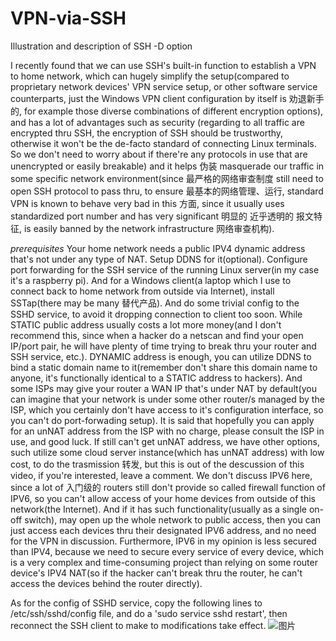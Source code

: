 # VPN-via-SSH
Illustration and description of SSH -D option

I recently found that we can use SSH's built-in function to establish a VPN to home network, which can hugely simplify the setup(compared to proprietary network devices' VPN service setup, or other software service counterparts, just the Windows VPN client configuration by itself is 劝退新手的, for example those diverse combinations of different encryption options), and has a lot of advantages such as security (regarding to all traffic are encrypted thru SSH, the encryption of SSH should be trustworthy, otherwise it won't be the de-facto standard of connecting Linux terminals. So we don't need to worry about if there're any protocols in use that are unencrypted or easily breakable) and it helps 伪装 masquerade our traffic in some specific network environment(since 最严格的网络审查制度 still need to open SSH protocol to pass thru, to ensure 最基本的网络管理、运行, standard VPN is known to behave very bad in this 方面, since it usually uses standardized port number and has very significant 明显的 近乎透明的 报文特征, is easily banned by the network infrastructure 网络审查机构).

*prerequisites*
Your home network needs a public IPV4 dynamic address that's not under any type of NAT. Setup DDNS for it(optional). Configure port forwarding for the SSH service of the running Linux server(in my case it's a raspberry pi). And for a Windows client(a laptop which I use to connect back to home network from outside via Internet), install SSTap(there may be many 替代产品). And do some trivial config to the SSHD service, to avoid it dropping connection to client too soon.
While STATIC public address usually costs a lot more money(and I don't recommend this, since when a hacker do a netscan and find your open IP/port pair, he will have plenty of time trying to break thru your router and SSH service, etc.). DYNAMIC address is enough, you can utilize DDNS to bind a static domain name to it(remember don't share this domain name to anyone, it's functionally identical to a STATIC address to hackers).
And some ISPs may give your router a WAN IP that's under NAT by default(you can imagine that your network is under some other router/s managed by the ISP, which you certainly don't have access to it's configuration interface, so you can't do port-forwading setup). It is said that hopefully you can apply for an unNAT address from the ISP with no charge, please consult the ISP in use, and good luck. If still can't get unNAT address, we have other options, such utilize some cloud server instance(which has unNAT address) with low cost, to do the trasmission 转发, but this is out of the descussion of this video, if you're interested, leave a comment.
We don't discuss IPV6 here, since a lot of 入门级的 routers still don't provide so called firewall function of IPV6, so you can't allow access of your home devices from outside of this network(the Internet). And if it has such functionality(usually as a single on-off switch), may open up the whole network to public access, then you can just access each devices thru their designated IPV6 address, and no need for the VPN in discussion. Furthermore, IPV6 in my opinion is less secured than IPV4, because we need to secure every service of every device, which is a very complex  and time-consuming project than relying on some router device's IPV4 NAT(so if the hacker can't break thru the router, he can't access the devices behind the router directly). 

As for the config of SSHD service, copy the following lines to /etc/ssh/sshd/config file, and do a 'sudo service sshd restart', then reconnect the SSH client to make to modifications take effect.
![图片](https://github.com/kinzlaw/VPN-via-SSH/assets/4575752/af29705a-fda3-41a6-b680-041d665ee206)
